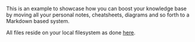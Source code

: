 This is an example to showcase how you can boost your knowledge base by moving all your personal notes, cheatsheets, diagrams and so forth to a Markdown based system.

All files reside on your local filesystem as done [here](https://github.com/dirsigler/mkdocs-obsidian-example/tree/main/content).
